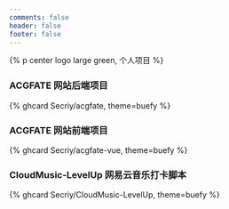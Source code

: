 ```yaml
---
comments: false
header: false
footer: false
---
```


{% p center logo large green, 个人项目 %}

### ACGFATE 网站后端项目

{% ghcard Secriy/acgfate, theme=buefy %}

### ACGFATE 网站前端项目

{% ghcard Secriy/acgfate-vue, theme=buefy %}

### CloudMusic-LevelUp 网易云音乐打卡脚本

{% ghcard Secriy/CloudMusic-LevelUp, theme=buefy %}
